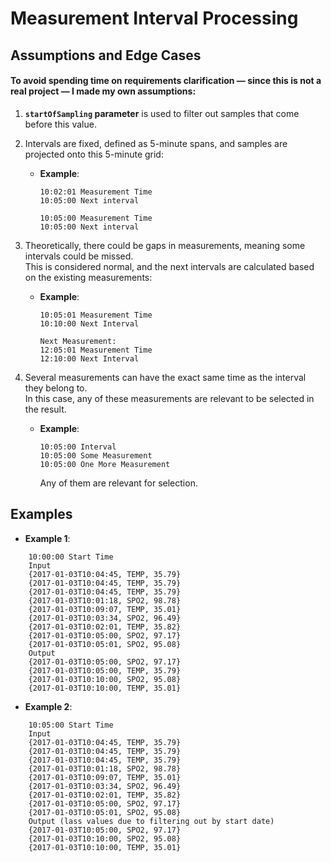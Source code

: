 # Measurement Interval Processing

## Assumptions and Edge Cases

#### To avoid spending time on requirements clarification — since this is not a real project — I made my own assumptions:

1. **`startOfSampling` parameter** is used to filter out samples that come before this value.

2. Intervals are fixed, defined as 5-minute spans, and samples are projected onto this 5-minute grid:
   - **Example**:
     ```
     10:02:01 Measurement Time
     10:05:00 Next interval

     10:05:00 Measurement Time
     10:05:00 Next interval
     ```

3. Theoretically, there could be gaps in measurements, meaning some intervals could be missed.  
   This is considered normal, and the next intervals are calculated based on the existing measurements:
   - **Example**:
     ```
     10:05:01 Measurement Time
     10:10:00 Next Interval
     
     Next Measurement:
     12:05:01 Measurement Time
     12:10:00 Next Interval
     ```

4. Several measurements can have the exact same time as the interval they belong to.  
   In this case, any of these measurements are relevant to be selected in the result.
   - **Example**:
     ```
     10:05:00 Interval
     10:05:00 Some Measurement
     10:05:00 One More Measurement
     ```
     Any of them are relevant for selection.

## Examples


- **Example 1**:
```
    10:00:00 Start Time
    Input
    {2017-01-03T10:04:45, TEMP, 35.79}
    {2017-01-03T10:04:45, TEMP, 35.79}
    {2017-01-03T10:04:45, TEMP, 35.79}
    {2017-01-03T10:01:18, SPO2, 98.78}
    {2017-01-03T10:09:07, TEMP, 35.01}
    {2017-01-03T10:03:34, SPO2, 96.49}
    {2017-01-03T10:02:01, TEMP, 35.82}
    {2017-01-03T10:05:00, SPO2, 97.17}
    {2017-01-03T10:05:01, SPO2, 95.08}
    Output
    {2017-01-03T10:05:00, SPO2, 97.17}
    {2017-01-03T10:05:00, TEMP, 35.79}
    {2017-01-03T10:10:00, SPO2, 95.08}
    {2017-01-03T10:10:00, TEMP, 35.01}
```
- **Example 2**:
```
    10:05:00 Start Time
    Input
    {2017-01-03T10:04:45, TEMP, 35.79}
    {2017-01-03T10:04:45, TEMP, 35.79}
    {2017-01-03T10:04:45, TEMP, 35.79}
    {2017-01-03T10:01:18, SPO2, 98.78}
    {2017-01-03T10:09:07, TEMP, 35.01}
    {2017-01-03T10:03:34, SPO2, 96.49}
    {2017-01-03T10:02:01, TEMP, 35.82}
    {2017-01-03T10:05:00, SPO2, 97.17}
    {2017-01-03T10:05:01, SPO2, 95.08}
    Output (lass values due to filtering out by start date)
    {2017-01-03T10:05:00, SPO2, 97.17}
    {2017-01-03T10:10:00, SPO2, 95.08}
    {2017-01-03T10:10:00, TEMP, 35.01}
```
